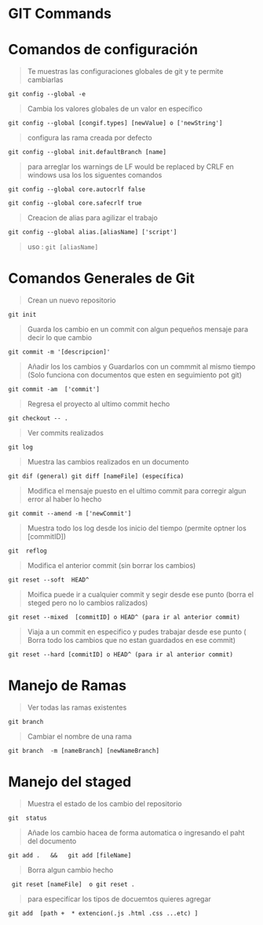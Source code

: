# GIT Commands   

# Comandos de configuración  

> Te muestras las configuraciones globales de git y te permite cambiarlas 

`
 git config --global -e  
`

 > Cambia los valores globales de un valor en específico

`
 git config --global [congif.types] [newValue] o ['newString']
`

> configura las rama creada por defecto 

`
 git config --global init.defaultBranch [name]
`
> para arreglar los warnings de LF would be replaced by CRLF en  windows usa los los siguentes comandos

`
  git config --global core.autocrlf false
`

`
  git config --global core.safecrlf true
`

> Creacion de alias para agilizar el trabajo

`
 git config --global alias.[aliasName] ['script']
`
> uso  :
`
  git [aliasName]
`


# Comandos Generales de Git

> Crean un nuevo repositorio 

`
   git init
`

> Guarda los cambio en un commit con algun pequeños mensaje para decir lo que cambio

`
 git commit -m '[descripcion]'
`

> Añadir los los cambios y Guardarlos con un commmit al mismo tiempo (Solo funciona con documentos que esten en seguimiento pot git)

`
 git commit -am  ['commit']
`

> Regresa el proyecto al ultimo commit hecho 

`
 git checkout -- . 
`

> Ver commits realizados

`
 git log
`

> Muestra las cambios realizados en un documento

`
 git dif (general) git diff [nameFile] (específica)
`

> Modifica el mensaje puesto en el ultimo commit para corregir algun error al haber lo hecho

`
git commit --amend -m ['newCommit']
`

> Muestra todo los log desde los inicio del tiempo (permite optner los [commitID])

`
 git  reflog
`


> Modifica el anterior commit  (sin borrar los cambios)

`
 git reset --soft  HEAD^
`

> Moifica puede ir a cualquier commit y segir desde ese punto (borra el steged pero no lo cambios ralizados)

`
  git reset --mixed  [commitID] o HEAD^ (para ir al anterior commit)
`

> Viaja a un commit en especifico y pudes trabajar desde ese punto ( Borra todo los cambios que no estan guardados en ese commit)

`
 git reset --hard [commitID] o HEAD^ (para ir al anterior commit)
`

# Manejo de Ramas

> Ver todas las ramas existentes 

`
  git branch
`

> Cambiar el nombre de una rama 

`
 git branch  -m [nameBranch] [newNameBranch]
`


# Manejo del staged 

> Muestra el estado de los cambio del repositorio

`
  git  status
`

> Añade los cambio hacea de forma automatica o  ingresando el paht del documento

`
  git add .   &&   git add [fileName] 
`
 
> Borra algun cambio hecho 

` 
 git reset [nameFile]  o git reset .
`

> para especifícar los tipos de docuemtos quieres agregar

`
  git add  [path +  * extencion(.js .html .css ...etc) ]  
`

